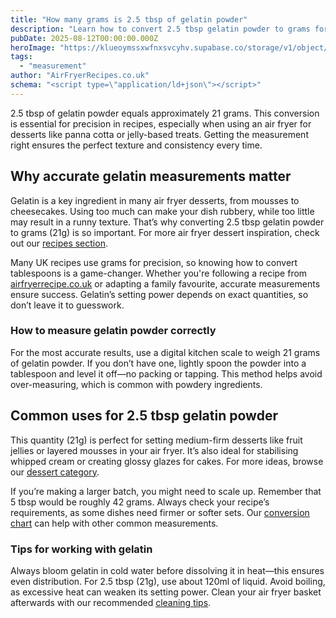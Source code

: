 ```yaml
---
title: "How many grams is 2.5 tbsp of gelatin powder"
description: "Learn how to convert 2.5 tbsp gelatin powder to grams for perfect air fryer desserts every time. Get precise measurements now!"
pubDate: 2025-08-12T00:00:00.000Z
heroImage: "https://klueoymssxwfnxsvcyhv.supabase.co/storage/v1/object/public/md/how-many-grams-is-2-5-tbsp-gelatin-powder-50e0aad8.webp"
tags:
  - "measurement"
author: "AirFryerRecipes.co.uk"
schema: "<script type=\"application/ld+json\"></script>"
---
```


<p>2.5 tbsp of gelatin powder equals approximately 21 grams. This conversion is essential for precision in recipes, especially when using an air fryer for desserts like panna cotta or jelly-based treats. Getting the measurement right ensures the perfect texture and consistency every time.</p>  

<h2>Why accurate gelatin measurements matter</h2>  
<p>Gelatin is a key ingredient in many air fryer desserts, from mousses to cheesecakes. Using too much can make your dish rubbery, while too little may result in a runny texture. That’s why converting 2.5 tbsp gelatin powder to grams (21g) is so important. For more air fryer dessert inspiration, check out our <a href=https://www.airfryerrecipe.co.uk/recipes>recipes section</a>.</p>  

<p>Many UK recipes use grams for precision, so knowing how to convert tablespoons is a game-changer. Whether you're following a recipe from <a href=https://www.airfryerrecipe.co.uk>airfryerrecipe.co.uk</a> or adapting a family favourite, accurate measurements ensure success. Gelatin’s setting power depends on exact quantities, so don’t leave it to guesswork.</p>  

<h3>How to measure gelatin powder correctly</h3>  
<p>For the most accurate results, use a digital kitchen scale to weigh 21 grams of gelatin powder. If you don’t have one, lightly spoon the powder into a tablespoon and level it off—no packing or tapping. This method helps avoid over-measuring, which is common with powdery ingredients.</p>  

<h2>Common uses for 2.5 tbsp gelatin powder</h2>  
<p>This quantity (21g) is perfect for setting medium-firm desserts like fruit jellies or layered mousses in your air fryer. It’s also ideal for stabilising whipped cream or creating glossy glazes for cakes. For more ideas, browse our <a href=https://www.airfryerrecipe.co.uk/recipe-category/dessert>dessert category</a>.</p>  

<p>If you’re making a larger batch, you might need to scale up. Remember that 5 tbsp would be roughly 42 grams. Always check your recipe’s requirements, as some dishes need firmer or softer sets. Our <a href=https://www.airfryerrecipe.co.uk/air-fryer-conversion-chart>conversion chart</a> can help with other common measurements.</p>  

<h3>Tips for working with gelatin</h3>  
<p>Always bloom gelatin in cold water before dissolving it in heat—this ensures even distribution. For 2.5 tbsp (21g), use about 120ml of liquid. Avoid boiling, as excessive heat can weaken its setting power. Clean your air fryer basket afterwards with our recommended <a href=https://www.airfryerrecipe.co.uk/air-fryer-cleaner>cleaning tips</a>.</p>